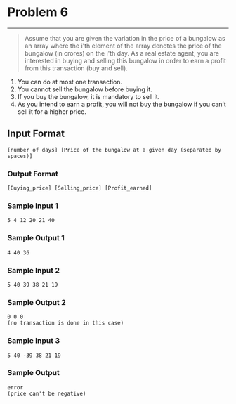 # Problem 6

-------------------------------------------------------------------------------------------------------------

>Assume that you are given the variation in the price of a bungalow as an array
    where the i'th element of the array denotes the price of the bungalow (in crores) on the i'th day. As a real estate agent, you are interested in buying and selling this bungalow in order to earn a profit from this transaction (buy and sell).

1. You can do at most one transaction.
2. You cannot sell the bungalow before buying it.
3. If you buy the bungalow, it is mandatory to sell it.
4. As you intend to earn a profit, you will not buy the bungalow if you can’t sell it for a higher price.

## Input Format

    [number of days] [Price of the bungalow at a given day (separated by spaces)]

### Output Format

    [Buying_price] [Selling_price] [Profit_earned]

### Sample Input 1

    5 4 12 20 21 40

### Sample Output 1

    4 40 36

### Sample Input 2

    5 40 39 38 21 19

### Sample Output 2

    0 0 0
    (no transaction is done in this case)

### Sample Input 3

    5 40 -39 38 21 19

### Sample Output

    error
    (price can't be negative)
